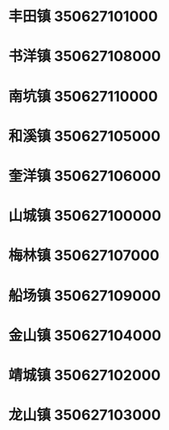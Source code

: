 # 丰田镇 350627101000
# 书洋镇 350627108000
# 南坑镇 350627110000
# 和溪镇 350627105000
# 奎洋镇 350627106000
# 山城镇 350627100000
# 梅林镇 350627107000
# 船场镇 350627109000
# 金山镇 350627104000
# 靖城镇 350627102000
# 龙山镇 350627103000

